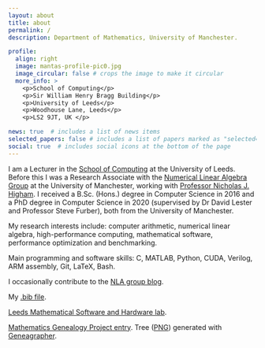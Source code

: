 ```yaml
---
layout: about
title: about
permalink: /
description: Department of Mathematics, University of Manchester.

profile:
  align: right
  image: mantas-profile-pic0.jpg
  image_circular: false # crops the image to make it circular
  more_info: >
    <p>School of Computing</p>
    <p>Sir William Henry Bragg Building</p>
    <p>University of Leeds</p>
    <p>Woodhouse Lane, Leeds</p>
    <p>LS2 9JT, UK </p>

news: true  # includes a list of news items
selected_papers: false # includes a list of papers marked as "selected={true}"
social: true  # includes social icons at the bottom of the page
---
```


I am a Lecturer in the [School of Computing](https://eps.leeds.ac.uk/computing) at the University of Leeds. Before this I was a Research Associate with the [Numerical Linear Algebra Group](https://nla-group.org) at the University of Manchester, working with [Professor Nicholas J. Higham](https://nhigham.com). I received a B.Sc. (Hons.) degree in Computer Science in 2016 and a PhD degree in Computer Science in 2020 (supervised by Dr David Lester and Professor Steve Furber), both from the University of Manchester.

My research interests include: computer arithmetic, numerical linear algebra, high-performance computing, mathematical software, performance optimization and benchmarking.

Main programming and software skills: C, MATLAB, Python, CUDA, Verilog, ARM assembly, Git, LaTeX, Bash.

I occasionally contribute to the [NLA group blog](https://nla-group.org/blog/).

My [.bib file](https://github.com/mmikaitis/mm-bib/blob/main/mm-bib.bib).

[Leeds Mathematical Software and Hardware lab](https://github.com/north-numerical-computing).

[Mathematics Genealogy Project entry](https://www.mathgenealogy.org/id.php?id=290941). Tree ([PNG](../assets/img/tree.png)) generated with [Geneagrapher](https://observablehq.com/@davidalber/geneagrapher).
